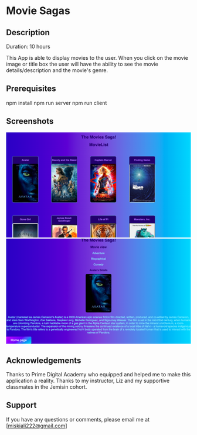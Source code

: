 # Movie Sagas



## Description
Duration: 10 hours

This App is able to display movies to the user. When you click on the movie image or title box the user will have the ability to see the movie details/description and the movie's genre.

## Prerequisites
 npm install
 npm run server
 npm run client

 ## Screenshots

![image description](Screenshot.png/screenshots.png)
![image description](Screenshot.png/screenshots2.png)

## Acknowledgements
Thanks to Prime Digital Academy who equipped and helped me to make this application a reality. Thanks to my instructor, Liz and my supportive classmates in the Jemisin cohort.

## Support
If you have any questions or comments, please email me at [miskiali222@gmail.com]

